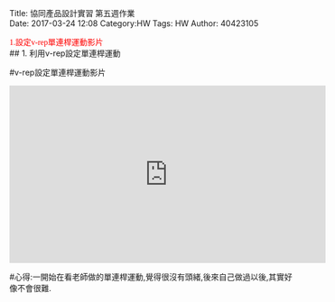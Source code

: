 Title: <font face="標楷體">協同產品設計實習 第五週作業</font><br>
Date: 2017-03-24 12:08
Category:HW
Tags: HW
Author: 40423105 

<font face="標楷體" color="red">
1.設定v-rep單連桿運動影片
</font><br>
<!-- PELICAN_END_SUMMARY -->
## 1. 利用v-rep設定單連桿運動


#v-rep設定單連桿運動影片

   <iframe width="560" height="315" src="https://www.youtube.com/embed/wa9egBHz5p8" frameborder="0" allowfullscreen></iframe>
   
#心得:一開始在看老師做的單連桿運動,覺得很沒有頭緒,後來自己做過以後,其實好像不會很難.